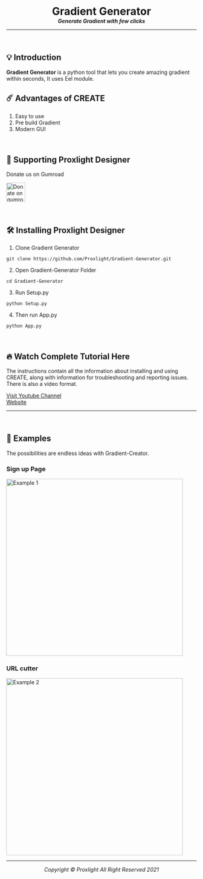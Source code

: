 <p align="center">

  <h1 align="center" style="margin: 0 auto 0 auto;">Gradient Generator</h1>
  <h5 align="center" style="margin: 0 auto 0 auto;">Generate Gradient with few clicks</h5>
  </p>
  
---
<br>

## 💡 Introduction

<b>Gradient Generator</b> is a python tool that lets you create amazing gradient within seconds, It uses Eel module.
<br>

## ☄️  Advantages of <b>CREATE</b>

1. Easy to use
2. Pre build Gradient
3. Modern GUI


<br>


## 🦋 Supporting Proxlight Designer

Donate us on Gumroad

<a href="https://gum.co/Deadc" target="_blank"><img src="https://assets.website-files.com/609bfbe57ec8f3547d866cd7/609c31b0a526ef442513e8cc_gumroad.svg" alt="Donate on gumroad" width="50px" ></a>

<br>

## 🛠  Installing Proxlight Designer

1. Clone Gradient Generator

```
git clone https://github.com/Proxlight/Gradient-Generator.git
```

2. Open Gradient-Generator Folder
```
cd Gradient-Generator
```

3. Run Setup.py
```
python Setup.py
```

4. Then run App.py
```
python App.py
```

<br>

## 🔥 Watch Complete Tutorial Here

The instructions contain all the information about installing and using CREATE, along with information for troubleshooting and reporting issues. There is also a video format.

[Visit Youtube Channel](https://www.youtube.com/channel/UCZY5SODGdRzOeD_lHCzPdKg)  
[Website](https://proxlight.github.io/)
___
<br>





## 🎯 Examples
The possibilities are endless ideas with Gradient-Creator.

### Sign up Page
<img width="467" alt="Example 1" src="https://raw.githubusercontent.com/Proxlight/Create/main/Example1.png">

### URL cutter
<img width="467" alt="Example 2" src="https://raw.githubusercontent.com/Proxlight/Create/main/Example2.png">


---

<p align="center">

  <h6 align="center" style="margin: 0 auto 0 auto;">Copyright © Proxlight All Right Reserved 2021</h1>
  </p>
